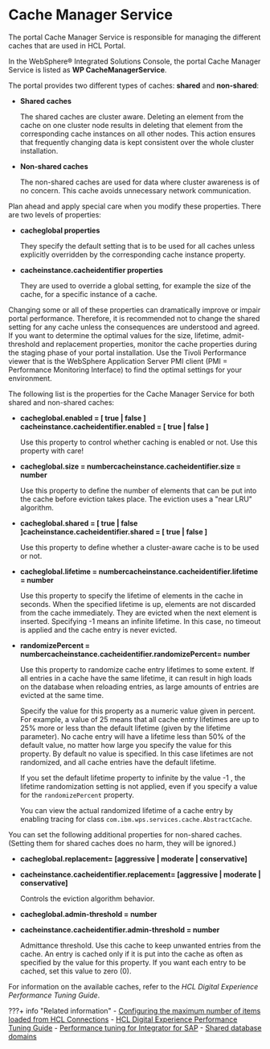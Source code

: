 # Cache Manager Service

The portal Cache Manager Service is responsible for managing the different caches that are used in HCL Portal.

In the WebSphere® Integrated Solutions Console, the portal Cache Manager Service is listed as **WP CacheManagerService**.

The portal provides two different types of caches: **shared** and **non-shared**:

-   **Shared caches**

    The shared caches are cluster aware. Deleting an element from the cache on one cluster node results in deleting that element from the corresponding cache instances on all other nodes. This action ensures that frequently changing data is kept consistent over the whole cluster installation.

-   **Non-shared caches**

    The non-shared caches are used for data where cluster awareness is of no concern. This cache avoids unnecessary network communication.


Plan ahead and apply special care when you modify these properties. There are two levels of properties:

-   **cacheglobal properties**

    They specify the default setting that is to be used for all caches unless explicitly overridden by the corresponding cache instance property.

-   **cacheinstance.cacheidentifier properties**

    They are used to override a global setting, for example the size of the cache, for a specific instance of a cache.

Changing some or all of these properties can dramatically improve or impair portal performance. Therefore, it is recommended not to change the shared setting for any cache unless the consequences are understood and agreed. If you want to determine the optimal values for the size, lifetime, admit-threshold and replacement properties, monitor the cache properties during the staging phase of your portal installation. Use the Tivoli Performance viewer that is the WebSphere Application Server PMI client (PMI = Performance Monitoring Interface) to find the optimal settings for your environment.

The following list is the properties for the Cache Manager Service for both shared and non-shared caches:

-   **cacheglobal.enabled = [ true | false ] cacheinstance.cacheidentifier.enabled = [ true | false ]**

    Use this property to control whether caching is enabled or not. Use this property with care!

-   **cacheglobal.size = numbercacheinstance.cacheidentifier.size = number**

    Use this property to define the number of elements that can be put into the cache before eviction takes place. The eviction uses a "near LRU" algorithm.

-   **cacheglobal.shared = [ true | false ]cacheinstance.cacheidentifier.shared = [ true | false ]**

    Use this property to define whether a cluster-aware cache is to be used or not.

-   **cacheglobal.lifetime = numbercacheinstance.cacheidentifier.lifetime = number**

    Use this property to specify the lifetime of elements in the cache in seconds. When the specified lifetime is up, elements are not discarded from the cache immediately. They are evicted when the next element is inserted. Specifying -1 means an infinite lifetime. In this case, no timeout is applied and the cache entry is never evicted.

-   **randomizePercent = numbercacheinstance.cacheidentifier.randomizePercent= number**

    Use this property to randomize cache entry lifetimes to some extent. If all entries in a cache have the same lifetime, it can result in high loads on the database when reloading entries, as large amounts of entries are evicted at the same time.

    Specify the value for this property as a numeric value given in percent. For example, a value of 25 means that all cache entry lifetimes are up to 25% more or less than the default lifetime (given by the lifetime parameter). No cache entry will have a lifetime less than 50% of the default value, no matter how large you specify the value for this property. By default no value is specified. In this case lifetimes are not randomized, and all cache entries have the default lifetime.

    If you set the default lifetime property to infinite by the value -1 , the lifetime randomization setting is not applied, even if you specify a value for the `randomizePercent` property.

    You can view the actual randomized lifetime of a cache entry by enabling tracing for class `com.ibm.wps.services.cache.AbstractCache`.


You can set the following additional properties for non-shared caches. (Setting them for shared caches does no harm, they will be ignored.)

-   **cacheglobal.replacement= [aggressive | moderate | conservative]**
-   **cacheinstance.cacheidentifier.replacement= [aggressive | moderate | conservative]**

    Controls the eviction algorithm behavior.

-   **cacheglobal.admin-threshold = number**
-   **cacheinstance.cacheidentifier.admin-threshold = number**

    Admittance threshold. Use this cache to keep unwanted entries from the cache. An entry is cached only if it is put into the cache as often as specified by the value for this property. If you want each entry to be cached, set this value to zero (0).


For information on the available caches, refer to the *HCL Digital Experience Performance Tuning Guide*.

???+ info "Related information" 
    -   [Configuring the maximum number of items loaded from HCL Connections](../../../../../build_sites/social_rendering/cfg_global_settings_social_rendering/soc_rendr_cfg_connct_item_limit.md)
    -   [HCL Digital Experience Performance Tuning Guide](https://support.hcltechsw.com/csm?id=kb_article&sysparm_article=KB0074411)
    -   [Performance tuning for Integrator for SAP](https://help.hcltechsw.com/digital-experience/9.5/admin-system/sap_int_perf_tun.html)
    -   [Shared database domains](../../../../../get_started/plan_deployment/traditional_deployment/database_consideration/db_domains_shared.md)

